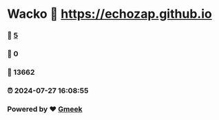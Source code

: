 # Wacko :link: https://echozap.github.io 
### :page_facing_up: [5](https://echozap.github.io/tag.html) 
### :speech_balloon: 0 
### :hibiscus: 13662 
### :alarm_clock: 2024-07-27 16:08:55 
### Powered by :heart: [Gmeek](https://github.com/Meekdai/Gmeek)
